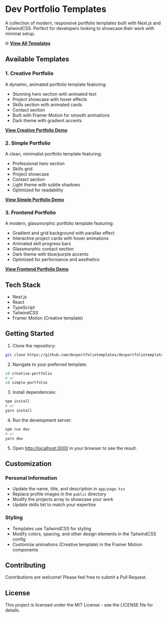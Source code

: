 # Dev Portfolio Templates

A collection of modern, responsive portfolio templates built with Next.js and TailwindCSS. Perfect for developers looking to showcase their work with minimal setup.

🌐 **[View All Templates](https://www.devportfoliotemplates.com)**

## Available Templates

### 1. Creative Portfolio

A dynamic, animated portfolio template featuring:

- Stunning hero section with animated text
- Project showcase with hover effects
- Skills section with animated cards
- Contact section
- Built with Framer Motion for smooth animations
- Dark theme with gradient accents

**[View Creative Portfolio Demo](https://www.devportfoliotemplates.com/portfolios/creative-portfolio)**

### 2. Simple Portfolio

A clean, minimalist portfolio template featuring:

- Professional hero section
- Skills grid
- Project showcase
- Contact section
- Light theme with subtle shadows
- Optimized for readability

**[View Simple Portfolio Demo](https://www.devportfoliotemplates.com/portfolios/simple-portfolio)**

### 3. Frontend Portfolio

A modern, glassmorphic portfolio template featuring:

- Gradient and grid background with parallax effect
- Interactive project cards with hover animations
- Animated skill progress bars
- Glassmorphic contact section
- Dark theme with blue/purple accents
- Optimized for performance and aesthetics

**[View Frontend Portfolio Demo](https://www.devportfoliotemplates.com/portfolios/frontend-portfolio)**

## Tech Stack

- Next.js
- React
- TypeScript
- TailwindCSS
- Framer Motion (Creative template)

## Getting Started

1. Clone the repository:

```bash
git clone https://github.com/devportfoliotemplates/devportfoliotemplates.git
```

2. Navigate to your preferred template:

```bash
cd creative-portfolio
# or
cd simple-portfolio
```

3. Install dependencies:

```bash
npm install
# or
yarn install
```

4. Run the development server:

```bash
npm run dev
# or
yarn dev
```

5. Open [http://localhost:3000](http://localhost:3000) in your browser to see the result.

## Customization

### Personal Information

- Update the name, title, and description in `app/page.tsx`
- Replace profile images in the `public` directory
- Modify the projects array to showcase your work
- Update skills list to match your expertise

### Styling

- Templates use TailwindCSS for styling
- Modify colors, spacing, and other design elements in the TailwindCSS config
- Customize animations (Creative template) in the Framer Motion components

## Contributing

Contributions are welcome! Please feel free to submit a Pull Request.

## License

This project is licensed under the MIT License - see the LICENSE file for details.
